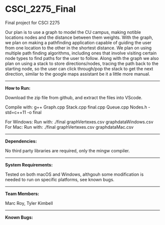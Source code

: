 # CSCI_2275_Final
Final project for CSCI 2275 

Our plan is to use a graph to model the CU campus, making notible locations nodes and the distance between them weights. With the graph, we plan on making a pathfinding application capable of guiding the user from one location to the other in the shortest distance. We plan on using multiple path finding algorithms, including ones that involve visiting certain node types to find paths for the user to follow. Along with the graph we also plan on using a stack to store directions/nodes, tracing the path back to the starting node, so the user can click through/pop the stack to get the next direction, similar to the google maps assistant be it a little more manual.

----------------------------------------

**How to Run:**

Download the zip file from github, and extract the files into VScode.

Compile with: g++ Graph.cpp Stack.cpp final.cpp Queue.cpp Nodes.h -std=c++11 -o final 

For Windows: Run with: ./final graphVertexes.csv graphdataWindows.csv
For Mac: Run with: ./final graphVertexes.csv graphdataMac.csv
	
----------------------------------------
  
**Dependencies:**

No third party libraries are required,  only the mingw compiler. 
  
----------------------------------------
**System Requirements:**

Tested on both macOS and Windows, althgouh some modification is needed to run on specific platforms, see known bugs. 

----------------------------------------
**Team Members:**

Marc Roy, Tyler Kimbell

----------------------------------------
**Known Bugs:**


